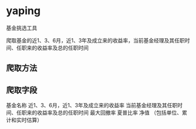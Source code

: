 # yaping
基金挑选工具

爬取基金的近1、3、6月，近1、3年及成立来的收益率，当前基金经理及其任职时间、任职来的收益率及总的任职时间

## 爬取方法


## 爬取字段
基金名称 近1、3、6月，近1、3年及成立来的收益率 当前基金经理及其任职时间、任职来的收益率及总的任职时间 最大回撤率 夏普比率 净值 （包括单位、累计和实时估算）